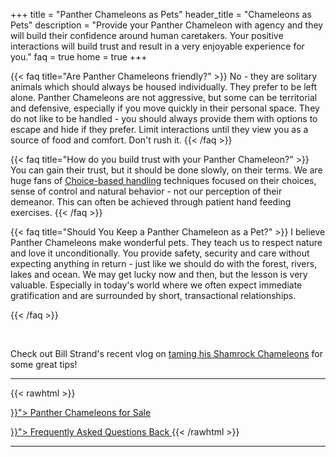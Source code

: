 +++
title = "Panther Chameleons as Pets"
header_title = "Chameleons as Pets"
description = "Provide your Panther Chameleon with agency and they will build their confidence around human caretakers. Your positive interactions will build trust and result in a very enjoyable experience for you."
faq = true
home = true
+++

{{< faq title="Are Panther Chameleons friendly?" >}}
No - they are solitary animals which should always be housed individually. They prefer to be left alone. Panther Chameleons are not aggressive, but some can be territorial and defensive, especially if you move quickly in their personal space. They do not like to be handled - you should always provide them with options to escape and hide if they prefer. Limit interactions until they view you as a source of food and comfort. Don't rush it.
{{< /faq >}}

{{< faq title="How do you build trust with your Panther Chameleon?" >}}
You can gain their trust, but it should be done slowly, on their terms. We are huge fans of [Choice-based handling](https://journal.iaabcfoundation.org/choice-control-and-training-for-ectotherms/) techniques focused on their choices, sense of control and natural behavior - not our perception of their demeanor. This can often be achieved through patient hand feeding exercises. 
{{< /faq >}}

{{< faq title="Should You Keep a Panther Chameleon as a Pet?" >}}
I believe Panther Chameleons make wonderful pets. They teach us to respect nature and love it unconditionally. You provide safety, security and care without expecting anything in return - just like we should do with the forest, rivers, lakes and ocean. We may get lucky now and then, but the lesson is very valuable. Especially in today's world where we often expect immediate gratification and are surrounded by short, transactional relationships.

{{< /faq >}}

<br>

Check out Bill Strand's recent vlog on [taming his Shamrock Chameleons](https://youtu.be/2-sNQm9C9Qo?si=DG6er9FmIOlf29eS) for some great tips!

<hr>
{{< rawhtml >}}
<p><a href="{{< ref "/panther-chameleons-for-sale" >}}"> Panther Chameleons for Sale <i class="fas fa-dragon"></i> </a></p>
<a class="btn btn-template-main" href="{{< ref "/faq" >}}"> Frequently Asked Questions <i class="fas fa-backward"></i> Back </a>
{{< /rawhtml >}}
<hr>